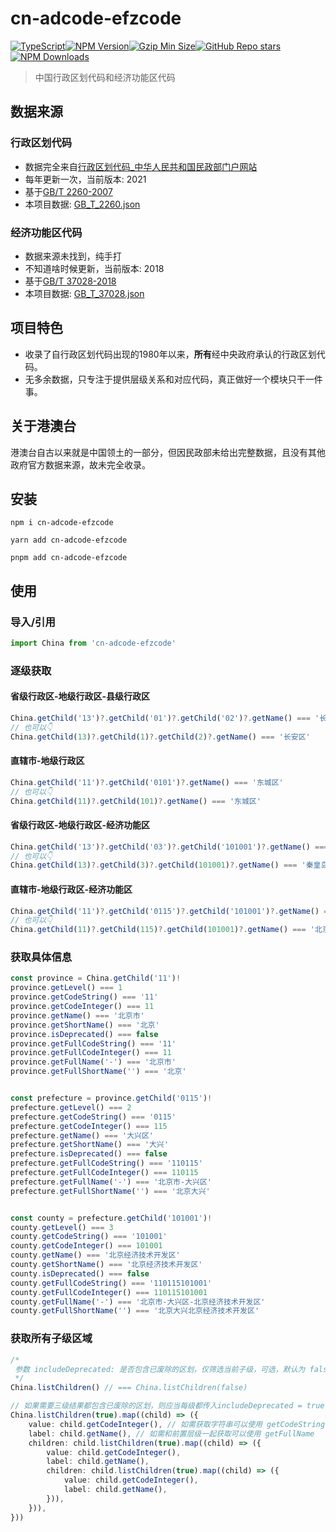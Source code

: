 # cn-adcode-efzcode

[![TypeScript](https://img.shields.io/badge/-TypeScript-3178C6?style=flat-square&logo=TypeScript&logoColor=white)](#)[![NPM Version](https://img.shields.io/npm/v/cn-adcode-efzcode?label=NPM%20Version&logo=npm&style=flat-square&labelColor=CB3837&logoColor=white&color=6f94cd "NPM Version")](https://www.npmjs.com/package/cn-adcode-efzcode?activeTab=versions)[![Gzip Min Size](https://img.shields.io/bundlephobia/minzip/cn-adcode-efzcode?label=Gzip%20Min%20Size&logo=Google-Chrome&style=flat-square&labelColor=4285F4&logoColor=white&color=6f94cd "Gzip Min Size")](https://bundlephobia.com/package/cn-adcode-efzcode)[![GitHub Repo stars](https://img.shields.io/github/stars/WankkoRee/cn-adcode-efzcode?label=Github%20Stars&logo=Github&style=flat-square&labelColor=181717&logoColor=white&color=6f94cd "GitHub Repo stars")](https://github.com/WankkoRee/cn-adcode-efzcode)[![NPM Downloads](https://img.shields.io/npm/dt/cn-adcode-efzcode?label=NPM%20Downloads&logo=npm&style=flat-square&labelColor=CB3837&logoColor=white&color=6f94cd "NPM Downloads")](https://www.npmjs.com/package/cn-adcode-efzcode)

> 中国行政区划代码和经济功能区代码

## 数据来源

### 行政区划代码

- 数据完全来自[行政区划代码_中华人民共和国民政部门户网站](https://www.mca.gov.cn/n156/n186/index.html)
- 每年更新一次，当前版本: 2021
- 基于[GB/T 2260-2007](https://openstd.samr.gov.cn/bzgk/gb/newGbInfo?hcno=C9C488FD717AFDCD52157F41C3302C6D)
- 本项目数据: [GB_T_2260.json](src/data/GB_T_2260.json)

### 经济功能区代码

- 数据来源未找到，纯手打
- 不知道啥时候更新，当前版本: 2018
- 基于[GB/T 37028-2018](https://openstd.samr.gov.cn/bzgk/gb/newGbInfo?hcno=241A4BB1E525D9491A72E5BF3DF15D5A)
- 本项目数据: [GB_T_37028.json](src/data/GB_T_37028.json)

## 项目特色

- 收录了自行政区划代码出现的1980年以来，**所有**经中央政府承认的行政区划代码。
- 无多余数据，只专注于提供层级关系和对应代码，真正做好一个模块只干一件事。

## 关于港澳台

港澳台自古以来就是中国领土的一部分，但因民政部未给出完整数据，且没有其他政府官方数据来源，故未完全收录。


## 安装

```shell
npm i cn-adcode-efzcode
````

```shell
yarn add cn-adcode-efzcode
```

```shell
pnpm add cn-adcode-efzcode
```

## 使用

### 导入/引用

```typescript
import China from 'cn-adcode-efzcode'
```

### 逐级获取

#### 省级行政区-地级行政区-县级行政区

```typescript
China.getChild('13')?.getChild('01')?.getChild('02')?.getName() === '长安区'
// 也可以👇
China.getChild(13)?.getChild(1)?.getChild(2)?.getName() === '长安区'
```

#### 直辖市-地级行政区

```typescript
China.getChild('11')?.getChild('0101')?.getName() === '东城区'
// 也可以👇
China.getChild(11)?.getChild(101)?.getName() === '东城区'
```

#### 省级行政区-地级行政区-经济功能区

```typescript
China.getChild('13')?.getChild('03')?.getChild('101001')?.getName() === '秦皇岛经济技术开发区'
// 也可以👇
China.getChild(13)?.getChild(3)?.getChild(101001)?.getName() === '秦皇岛经济技术开发区'
```

#### 直辖市-地级行政区-经济功能区

```typescript
China.getChild('11')?.getChild('0115')?.getChild('101001')?.getName() === '北京经济技术开发区'
// 也可以👇
China.getChild(11)?.getChild(115)?.getChild(101001)?.getName() === '北京经济技术开发区'
```

### 获取具体信息

```typescript
const province = China.getChild('11')!
province.getLevel() === 1
province.getCodeString() === '11'
province.getCodeInteger() === 11
province.getName() === '北京市'
province.getShortName() === '北京'
province.isDeprecated() === false
province.getFullCodeString() === '11'
province.getFullCodeInteger() === 11
province.getFullName('-') === '北京市'
province.getFullShortName('') === '北京'


const prefecture = province.getChild('0115')!
prefecture.getLevel() === 2
prefecture.getCodeString() === '0115'
prefecture.getCodeInteger() === 115
prefecture.getName() === '大兴区'
prefecture.getShortName() === '大兴'
prefecture.isDeprecated() === false
prefecture.getFullCodeString() === '110115'
prefecture.getFullCodeInteger() === 110115
prefecture.getFullName('-') === '北京市-大兴区'
prefecture.getFullShortName('') === '北京大兴'


const county = prefecture.getChild('101001')!
county.getLevel() === 3
county.getCodeString() === '101001'
county.getCodeInteger() === 101001
county.getName() === '北京经济技术开发区'
county.getShortName() === '北京经济技术开发区'
county.isDeprecated() === false
county.getFullCodeString() === '110115101001'
county.getFullCodeInteger() === 110115101001
county.getFullName('-') === '北京市-大兴区-北京经济技术开发区'
county.getFullShortName('') === '北京大兴北京经济技术开发区'
```

### 获取所有子级区域

```typescript
/*
 参数 includeDeprecated: 是否包含已废除的区划，仅筛选当前子级，可选，默认为 false，因为通常不需要列出已废除的区划
 */
China.listChildren() // === China.listChildren(false)

```

```typescript
// 如果需要三级结果都包含已废除的区划，则应当每级都传入includeDeprecated = true
China.listChildren(true).map((child) => ({
    value: child.getCodeInteger(), // 如需获取字符串可以使用 getCodeString 如需和前置层级一起获取可以使用 getFullCodeInteger 或 getFullCodeString
    label: child.getName(), // 如需和前置层级一起获取可以使用 getFullName
    children: child.listChildren(true).map((child) => ({
        value: child.getCodeInteger(),
        label: child.getName(),
        children: child.listChildren(true).map((child) => ({
            value: child.getCodeInteger(),
            label: child.getName(),
        })),
    })),
}))
```
